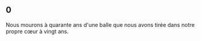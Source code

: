 ## 0
Nous mourons à quarante ans d'une balle que nous avons tirée dans notre propre cœur à vingt ans.
